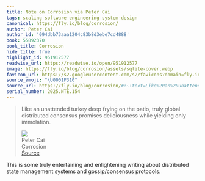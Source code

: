 ```yaml
---
title: Note on Corrosion via Peter Cai
tags: scaling software-engineering system-design
canonical: https://fly.io/blog/corrosion/
author: Peter Cai
author_id: '094dbb73aaa1204c83b8d3ebe7cd4888'
book: 55892370
book_title: Corrosion
hide_title: true
highlight_id: 951912577
readwise_url: https://readwise.io/open/951912577
image: https://fly.io/blog/corrosion/assets/sqlite-cover.webp
favicon_url: https://s2.googleusercontent.com/s2/favicons?domain=fly.io
source_emoji: "\U0001F310"
source_url: https://fly.io/blog/corrosion/#:~:text=Like%20an%20unattended,yielding%20only%20immolation.
serial_number: 2025.NTE.154
---
```

> Like an unattended turkey deep frying on the patio, truly global distributed consensus promises deliciousness while yielding only immolation.
> <div class="quoteback-footer"><div class="quoteback-avatar"><img class="mini-favicon" src="https://s2.googleusercontent.com/s2/favicons?domain=fly.io"></div><div class="quoteback-metadata"><div class="metadata-inner"><span style="display:none">FROM:</span><div aria-label="Peter Cai" class="quoteback-author"> Peter Cai</div><div aria-label="Corrosion" class="quoteback-title"> Corrosion</div></div></div><div class="quoteback-backlink"><a target="_blank" aria-label="go to the full text of this quotation" rel="noopener" href="https://fly.io/blog/corrosion/#:~:text=Like%20an%20unattended,yielding%20only%20immolation." class="quoteback-arrow"> Source</a></div></div>

This is some truly entertaining and enlightening writing about distributed state management systems and gossip/consensus protocols. 